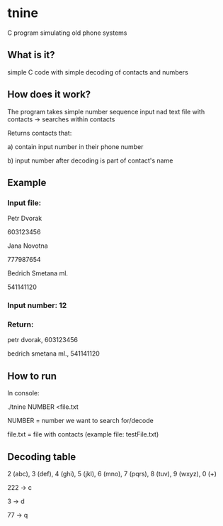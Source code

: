 # tnine
C program simulating old phone systems

## What is it?
simple C code with simple decoding of contacts and numbers

## How does it work?
The program takes simple number sequence input nad text file with contacts -> searches within contacts

Returns contacts that:

a) contain input number in their phone number

b) input number after decoding is part of contact's name

## Example
### Input file:

Petr Dvorak

603123456

Jana Novotna

777987654

Bedrich Smetana ml.

541141120


### Input number: 12
### Return:
petr dvorak, 603123456

bedrich smetana ml., 541141120

## How to run
In console:

./tnine NUMBER <file.txt

NUMBER = number we want to search for/decode

file.txt = file with contacts (example file: testFile.txt)

## Decoding table
2 (abc), 3 (def), 4 (ghi), 5 (jkl), 6 (mno), 7 (pqrs), 8 (tuv), 9 (wxyz), 0 (+)

222 -> c

3 -> d

77 -> q
